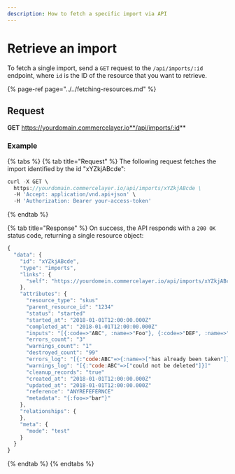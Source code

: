 ```yaml
---
description: How to fetch a specific import via API
---
```


# Retrieve an import

To fetch a single import, send a `GET` request to the `/api/imports/:id` endpoint, where `id` is the ID of the resource that you want to retrieve.

{% page-ref page="../../fetching-resources.md" %}

## Request

**GET** https://yourdomain.commercelayer.io**/api/imports/:id**

### **Example**

{% tabs %}
{% tab title="Request" %}
The following request fetches the import identified by the id "xYZkjABcde":

```javascript
curl -X GET \
  https://yourdomain.commercelayer.io/api/imports/xYZkjABcde \
  -H 'Accept: application/vnd.api+json' \
  -H 'Authorization: Bearer your-access-token'
```
{% endtab %}

{% tab title="Response" %}
On success, the API responds with a `200 OK` status code, returning a single resource object:

```javascript
{
  "data": {
    "id": "xYZkjABcde",
    "type": "imports",
    "links": {
      "self": "https://yourdomein.commercelayer.io/api/imports/xYZkjABcde"
    },
    "attributes": {
      "resource_type": "skus"
      "parent_resource_id": "1234"
      "status": "started"
      "started_at": "2018-01-01T12:00:00.000Z"
      "completed_at": "2018-01-01T12:00:00.000Z"
      "inputs": "[{:code=>"ABC", :name=>"Foo"}, {:code=>"DEF", :name=>"Bar"}]"
      "errors_count": "3"
      "warnings_count": "1"
      "destroyed_count": "99"
      "errors_log": "[{:"code:ABC"=>{:name=>["has already been taken"]}}]"
      "warnings_log": "[{:"code:ABC"=>["could not be deleted"]}]"
      "cleanup_records": "true"
      "created_at": "2018-01-01T12:00:00.000Z"
      "updated_at": "2018-01-01T12:00:00.000Z"
      "reference": "ANYREFEFERNCE"
      "metadata": "{:foo=>"bar"}"
    },
    "relationships": {
    },
    "meta": {
      "mode": "test"
    }
  }
}
```
{% endtab %}
{% endtabs %}
